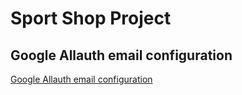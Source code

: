 # Sport Shop Project

## Google Allauth email configuration
[Google Allauth email configuration](https://console.cloud.google.com/auth/clients)
